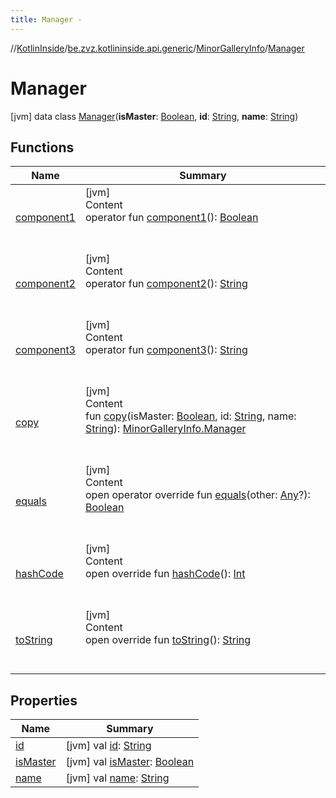 ```yaml
---
title: Manager -
---
```

//[KotlinInside](../../../index.md)/[be.zvz.kotlininside.api.generic](../../index.md)/[MinorGalleryInfo](../index.md)/[Manager](index.md)



# Manager  
 [jvm] data class [Manager](index.md)(**isMaster**: [Boolean](https://kotlinlang.org/api/latest/jvm/stdlib/kotlin/-boolean/index.html), **id**: [String](https://kotlinlang.org/api/latest/jvm/stdlib/kotlin/-string/index.html), **name**: [String](https://kotlinlang.org/api/latest/jvm/stdlib/kotlin/-string/index.html))   


## Functions  
  
|  Name|  Summary| 
|---|---|
| [component1](component1.md)| [jvm]  <br>Content  <br>operator fun [component1](component1.md)(): [Boolean](https://kotlinlang.org/api/latest/jvm/stdlib/kotlin/-boolean/index.html)  <br><br><br>
| [component2](component2.md)| [jvm]  <br>Content  <br>operator fun [component2](component2.md)(): [String](https://kotlinlang.org/api/latest/jvm/stdlib/kotlin/-string/index.html)  <br><br><br>
| [component3](component3.md)| [jvm]  <br>Content  <br>operator fun [component3](component3.md)(): [String](https://kotlinlang.org/api/latest/jvm/stdlib/kotlin/-string/index.html)  <br><br><br>
| [copy](copy.md)| [jvm]  <br>Content  <br>fun [copy](copy.md)(isMaster: [Boolean](https://kotlinlang.org/api/latest/jvm/stdlib/kotlin/-boolean/index.html), id: [String](https://kotlinlang.org/api/latest/jvm/stdlib/kotlin/-string/index.html), name: [String](https://kotlinlang.org/api/latest/jvm/stdlib/kotlin/-string/index.html)): [MinorGalleryInfo.Manager](index.md)  <br><br><br>
| [equals](https://kotlinlang.org/api/latest/jvm/stdlib/kotlin/-any/equals.html)| [jvm]  <br>Content  <br>open operator override fun [equals](https://kotlinlang.org/api/latest/jvm/stdlib/kotlin/-any/equals.html)(other: [Any](https://kotlinlang.org/api/latest/jvm/stdlib/kotlin/-any/index.html)?): [Boolean](https://kotlinlang.org/api/latest/jvm/stdlib/kotlin/-boolean/index.html)  <br><br><br>
| [hashCode](https://kotlinlang.org/api/latest/jvm/stdlib/kotlin/-any/hash-code.html)| [jvm]  <br>Content  <br>open override fun [hashCode](https://kotlinlang.org/api/latest/jvm/stdlib/kotlin/-any/hash-code.html)(): [Int](https://kotlinlang.org/api/latest/jvm/stdlib/kotlin/-int/index.html)  <br><br><br>
| [toString](https://kotlinlang.org/api/latest/jvm/stdlib/kotlin/-any/to-string.html)| [jvm]  <br>Content  <br>open override fun [toString](https://kotlinlang.org/api/latest/jvm/stdlib/kotlin/-any/to-string.html)(): [String](https://kotlinlang.org/api/latest/jvm/stdlib/kotlin/-string/index.html)  <br><br><br>


## Properties  
  
|  Name|  Summary| 
|---|---|
| [id](index.md#be.zvz.kotlininside.api.generic/MinorGalleryInfo.Manager/id/#/PointingToDeclaration/)|  [jvm] val [id](index.md#be.zvz.kotlininside.api.generic/MinorGalleryInfo.Manager/id/#/PointingToDeclaration/): [String](https://kotlinlang.org/api/latest/jvm/stdlib/kotlin/-string/index.html)   <br>
| [isMaster](index.md#be.zvz.kotlininside.api.generic/MinorGalleryInfo.Manager/isMaster/#/PointingToDeclaration/)|  [jvm] val [isMaster](index.md#be.zvz.kotlininside.api.generic/MinorGalleryInfo.Manager/isMaster/#/PointingToDeclaration/): [Boolean](https://kotlinlang.org/api/latest/jvm/stdlib/kotlin/-boolean/index.html)   <br>
| [name](index.md#be.zvz.kotlininside.api.generic/MinorGalleryInfo.Manager/name/#/PointingToDeclaration/)|  [jvm] val [name](index.md#be.zvz.kotlininside.api.generic/MinorGalleryInfo.Manager/name/#/PointingToDeclaration/): [String](https://kotlinlang.org/api/latest/jvm/stdlib/kotlin/-string/index.html)   <br>


